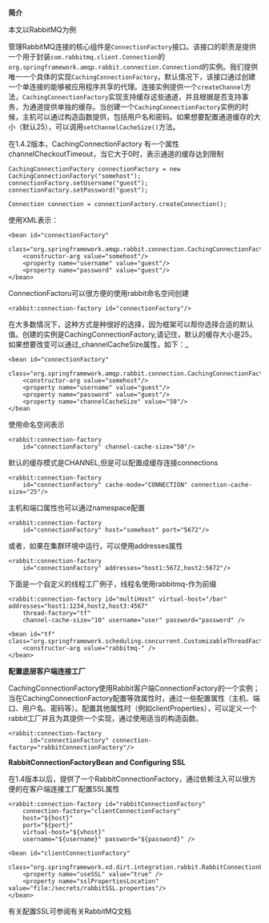 **简介**

本文以RabbitMQ为例

管理RabbitMQ连接的核心组件是`ConnectionFactory`接口。该接口的职责是提供一个用于封装`com.rabbitmq.client.Connection`的`org.springframework.amqp.rabbit.connection.Connectiond`的实例。我们提供唯一一个具体的实现`CachingConnectionFactory`，默认情况下，该接口通过创建一个单连接的能够被应用程序共享的代理。连接实例提供一个`createChannel`方法，`CachingConnectionFactory`实现支持缓存这些通道，并且根据是否支持事务，为通道提供单独的缓存。当创建一个`CachingConnectionFactory`实例的时候，主机可以通过构造函数提供，包括用户名和密码。如果想要配置通道缓存的大小（默认25），可以调用`setChannelCacheSize()`方法。

在1.4.2版本，CachingConnectionFactory 有一个属性channelCheckoutTimeout，当它大于0时，表示通道的缓存达到限制

```
CachingConnectionFactory connectionFactory = new CachingConnectionFactory("somehost");
connectionFactory.setUsername("guest");
connectionFactory.setPassword("guest");

Connection connection = connectionFactory.createConnection();
```

使用XML表示：

```
<bean id="connectionFactory"
      class="org.springframework.amqp.rabbit.connection.CachingConnectionFactory">
    <constructor-arg value="somehost"/>
    <property name="username" value="guest"/>
    <property name="password" value="guest"/>
</bean>
```

ConnectionFactoru可以很方便的使用rabbit命名空间创建

```
<rabbit:connection-factory id="connectionFactory"/>
```

在大多数情况下，这种方式是种很好的选择，因为框架可以帮你选择合适的默认值。创建的实例是CachingConnectionFactory,请记住，默认的缓存大小是25，如果想要改变可以通过_channelCacheSize属性，如下：_

```
<bean id="connectionFactory"
      class="org.springframework.amqp.rabbit.connection.CachingConnectionFactory">
    <constructor-arg value="somehost"/>
    <property name="username" value="guest"/>
    <property name="password" value="guest"/>
    <property name="channelCacheSize" value="50"/>
</bean
```

使用命名空间表示

```
<rabbit:connection-factory
    id="connectionFactory" channel-cache-size="50"/>
```

默认的缓存模式是CHANNEL,但是可以配置成缓存连接connections

```
<rabbit:connection-factory
    id="connectionFactory" cache-mode="CONNECTION" connection-cache-size="25"/>
```

主机和端口属性也可以通过namespace配置

```
<rabbit:connection-factory
    id="connectionFactory" host="somehost" port="5672"/>
```

或者，如果在集群环境中运行，可以使用addresses属性

```
<rabbit:connection-factory
    id="connectionFactory" addresses="host1:5672,host2:5672"/>
```

下面是一个自定义的线程工厂例子，线程名使用rabbitmq-作为前缀

```
<rabbit:connection-factory id="multiHost" virtual-host="/bar" addresses="host1:1234,host2,host3:4567"
    thread-factory="tf"
    channel-cache-size="10" username="user" password="password" />

<bean id="tf" class="org.springframework.scheduling.concurrent.CustomizableThreadFactory">
    <constructor-arg value="rabbitmq-" />
</bean>
```

**配置底层客户端连接工厂**

CachingConnectionFactory使用Rabbit客户端ConnectionFactory的一个实例；当在CachingConnectionFactory配置等效属性时，通过一些配置属性（主机、端口、用户名、密码等）。配置其他属性时（例如clientProperties），可以定义一个rabbit工厂并且为其提供一个实现，通过使用适当的构造函数。

```
<rabbit:connection-factory
      id="connectionFactory" connection-factory="rabbitConnectionFactory"/>
```

**RabbitConnectionFactoryBean and Configuring SSL**

在1.4版本以后，提供了一个RabbitConnectionFactory，通过依赖注入可以很方便的在客户端连接工厂配置SSL属性

```
<rabbit:connection-factory id="rabbitConnectionFactory"
    connection-factory="clientConnectionFactory"
    host="${host}"
    port="${port}"
    virtual-host="${vhost}"
    username="${username}" password="${password}" />

<bean id="clientConnectionFactory"
        class="org.springframework.xd.dirt.integration.rabbit.RabbitConnectionFactoryBean">
    <property name="useSSL" value="true" />
    <property name="sslPropertiesLocation" value="file:/secrets/rabbitSSL.properties"/>
</bean>
```

有关配置SSL可参阅有关RabbitMQ文档

